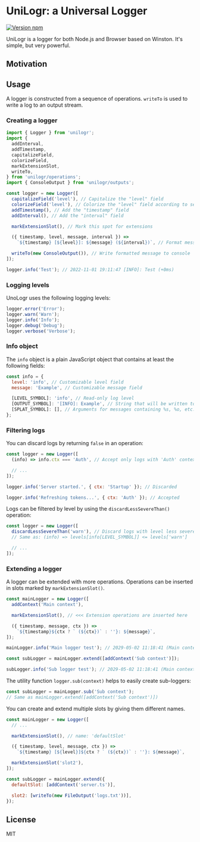 # UniLogr: a Universal Logger

[![Version npm](https://img.shields.io/npm/v/unilogr.svg?logo=npm)](https://www.npmjs.com/package/unilogr)

UniLogr is a logger for both Node.js and Browser based on Winston.
It's simple, but very powerful.

## Motivation

## Usage

A logger is constructed from a sequence of operations.
`writeTo` is used to write a log to an output stream.

### Creating a logger

```js
import { Logger } from 'unilogr';
import {
  addInterval,
  addTimestamp,
  capitalizeField,
  colorizeField,
  markExtensionSlot,
  writeTo,
} from 'unilogr/operations';
import { ConsoleOutput } from 'unilogr/outputs';

const logger = new Logger([
  capitalizeField('level'), // Capitalize the "level" field
  colorizeField('level'), // Colorize the "level" field according to severity
  addTimestamp(), // Add the "timestamp" field
  addInterval(), // Add the "interval" field

  markExtensionSlot(), // Mark this spot for extensions

  ({ timestamp, level, message, interval }) =>
    `${timestamp} [${level}]: ${message} (${interval})`, // Format message

  writeTo(new ConsoleOutput()), // Write formatted message to console
]);

logger.info('Test'); // 2022-11-01 19:11:47 [INFO]: Test (+0ms)
```

### Logging levels

UnoLogr uses the following logging levels:

```js
logger.error('Error');
logger.warn('Warn');
logger.info('Info');
logger.debug('Debug');
logger.verbose('Verbose');
```

### Info object

The `info` object is a plain JavaScript object that contains at least the following fields:

```js
const info = {
  level: 'info', // Customizable level field
  message: 'Example', // Customizable message field

  [LEVEL_SYMBOL]: 'info', // Read-only log level
  [OUTPUT_SYMBOL]: '[INFO]: Example', // String that will be written to the output
  [SPLAT_SYMBOL]: [], // Arguments for messages containing %s, %o, etc.
};
```

### Filtering logs

You can discard logs by returning `false` in an operation:

```js
const logger = new Logger([
  (info) => info.ctx === 'Auth', // Accept only logs with 'Auth' context

  // ...
]);

logger.info('Server started.', { ctx: 'Startup' }); // Discarded

logger.info('Refreshing tokens...', { ctx: 'Auth' }); // Accepted
```

Logs can be filtered by level by using the `discardLessSevereThan()` operation:

```js
const logger = new Logger([
  discardLessSevereThan('warn'), // Discard logs with level less severe than 'warn'
  // Same as: (info) => levels[info[LEVEL_SYMBOL]] <= levels['warn']

  // ...
]);
```

### Extending a logger

A logger can be extended with more operations.
Operations can be inserted in slots marked by `markExtensionSlot()`.

```js
const mainLogger = new Logger([
  addContext('Main context'),

  markExtensionSlot(), // <<< Extension operations are inserted here

  ({ timestamp, message, ctx }) =>
    `${timestamp}${ctx ? ` (${ctx})` : ''}: ${message}`,
]);

mainLogger.info('Main logger test'); // 2029-05-02 11:18:41 (Main context): Main logger test

const subLogger = mainLogger.extend([addContext('Sub context')]);

subLogger.info('Sub logger test'); // 2029-05-02 11:18:41 (Main context > Sub context): Sub logger test
```

The utility function `logger.sub(context)` helps to easily create sub-loggers:

```js
const subLogger = mainLogger.sub('Sub context');
// Same as mainLogger.extend([addContext('Sub context')])
```

You can create and extend multiple slots by giving them different names.

```js
const mainLogger = new Logger([
  // ...

  markExtensionSlot(), // name: 'defaultSlot'

  ({ timestamp, level, message, ctx }) =>
    `${timestamp} [${level}]${ctx ? ` (${ctx})` : ''}: ${message}`,

  markExtensionSlot('slot2'),
]);

const subLogger = mainLogger.extend({
  defaultSlot: [addContext('server.ts')],

  slot2: [writeTo(new FileOutput('logs.txt'))],
});
```

## License

MIT
